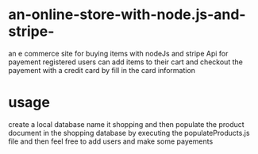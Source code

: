 # an-online-store-with-node.js-and-stripe-
an e commerce site for buying items with nodeJs and stripe Api for payement
registered users can add items to their cart and checkout the payement with a credit card by fill in the card information 
# usage 
create a local database name it shopping and then populate the product document in the shopping database by executing the populateProducts.js file and then feel free to add users and make some payements 
